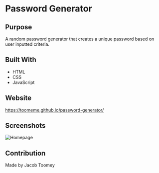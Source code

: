# Password Generator

## Purpose
A random password generator that creates a unique password based on user inputted criteria.

## Built With
* HTML
* CSS
* JavaScript

## Website
https://toomeme.github.io/password-generator/

## Screenshots
![Homepage](https://imgur.com/a/gD9UwuA)

## Contribution
Made by Jacob Toomey